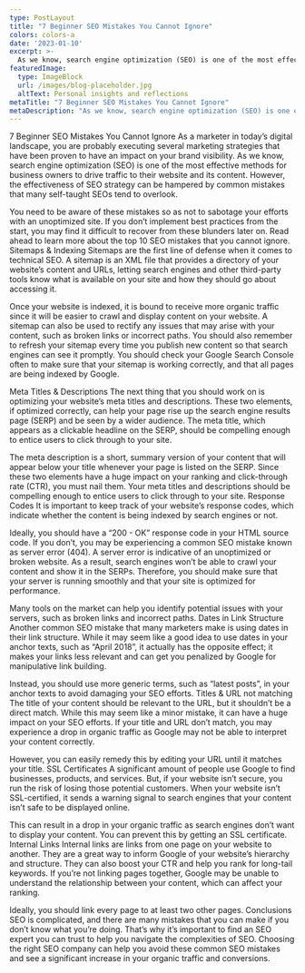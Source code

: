 ```yaml
---
type: PostLayout
title: "7 Beginner SEO Mistakes You Cannot Ignore‍"
colors: colors-a
date: '2023-01-10'
excerpt: >-
  As we know, search engine optimization (SEO) is one of the most effective methods for business owners to drive traffic to their website and its content
featuredImage:
  type: ImageBlock
  url: /images/blog-placeholder.jpg
  altText: Personal insights and reflections
metaTitle: "7 Beginner SEO Mistakes You Cannot Ignore‍"
metaDescription: "As we know, search engine optimization (SEO) is one of the most effective methods for business owners to drive traffic to their website and its content"
---
```

7 Beginner SEO Mistakes You Cannot Ignore‍ As a marketer in today’s digital landscape, you are probably executing several marketing strategies that have been proven to have an impact on your brand visibility. As we know, search engine optimization (SEO) is one of the most effective methods for business owners to drive traffic to their website and its content. However, the effectiveness of SEO strategy can be hampered by common mistakes that many self-taught SEOs tend to overlook.

You need to be aware of these mistakes so as not to sabotage your efforts with an unoptimized site. If you don’t implement best practices from the start, you may find it difficult to recover from these blunders later on. Read ahead to learn more about the top 10 SEO mistakes that you cannot ignore. Sitemaps & Indexing Sitemaps are the first line of defense when it comes to technical SEO. A sitemap is an XML file that provides a directory of your website’s content and URLs, letting search engines and other third-party tools know what is available on your site and how they should go about accessing it.

Once your website is indexed, it is bound to receive more organic traffic since it will be easier to crawl and display content on your website. A sitemap can also be used to rectify any issues that may arise with your content, such as broken links or incorrect paths. You should also remember to refresh your sitemap every time you publish new content so that search engines can see it promptly. You should check your Google Search Console often to make sure that your sitemap is working correctly, and that all pages are being indexed by Google.

Meta Titles & Descriptions The next thing that you should work on is optimizing your website’s meta titles and descriptions. These two elements, if optimized correctly, can help your page rise up the search engine results page (SERP) and be seen by a wider audience. The meta title, which appears as a clickable headline on the SERP, should be compelling enough to entice users to click through to your site.

The meta description is a short, summary version of your content that will appear below your title whenever your page is listed on the SERP. Since these two elements have a huge impact on your ranking and click-through rate (CTR), you must nail them. Your meta titles and descriptions should be compelling enough to entice users to click through to your site. Response Codes It is important to keep track of your website’s response codes, which indicate whether the content is being indexed by search engines or not.

Ideally, you should have a “200 - OK” response code in your HTML source code. If you don’t, you may be experiencing a common SEO mistake known as server error (404). A server error is indicative of an unoptimized or broken website. As a result, search engines won’t be able to crawl your content and show it in the SERPs. Therefore, you should make sure that your server is running smoothly and that your site is optimized for performance.

Many tools on the market can help you identify potential issues with your servers, such as broken links and incorrect paths. Dates in Link Structure Another common SEO mistake that many marketers make is using dates in their link structure. While it may seem like a good idea to use dates in your anchor texts, such as “April 2018”, it actually has the opposite effect; it makes your links less relevant and can get you penalized by Google for manipulative link building.

Instead, you should use more generic terms, such as “latest posts”, in your anchor texts to avoid damaging your SEO efforts. Titles & URL not matching The title of your content should be relevant to the URL, but it shouldn’t be a direct match. While this may seem like a minor mistake, it can have a huge impact on your SEO efforts. If your title and URL don’t match, you may experience a drop in organic traffic as Google may not be able to interpret your content correctly.

However, you can easily remedy this by editing your URL until it matches your title. SSL Certificates A significant amount of people use Google to find businesses, products, and services. But, if your website isn’t secure, you run the risk of losing those potential customers. When your website isn’t SSL-certified, it sends a warning signal to search engines that your content isn’t safe to be displayed online.

This can result in a drop in your organic traffic as search engines don’t want to display your content. You can prevent this by getting an SSL certificate. Internal Links Internal links are links from one page on your website to another. They are a great way to inform Google of your website’s hierarchy and structure. They can also boost your CTR and help you rank for long-tail keywords. If you’re not linking pages together, Google may be unable to understand the relationship between your content, which can affect your ranking.

Ideally, you should link every page to at least two other pages. Conclusions SEO is complicated, and there are many mistakes that you can make if you don’t know what you’re doing. That’s why it’s important to find an SEO expert you can trust to help you navigate the complexities of SEO. Choosing the right SEO company can help you avoid these common SEO mistakes and see a significant increase in your organic traffic and conversions.